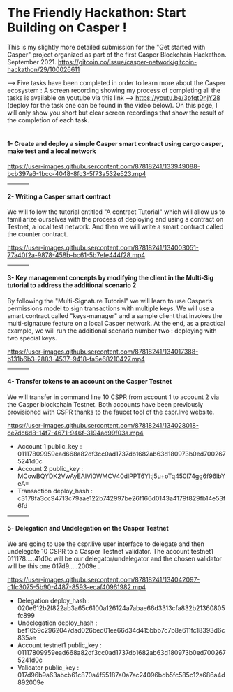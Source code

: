 # The Friendly Hackathon: Start Building on Casper !
This is my slightly more detailed submission for the "Get started with Casper" project organized as part of the first Casper Blockchain Hackathon. September 2021.
https://gitcoin.co/issue/casper-network/gitcoin-hackathon/29/100026611


--> Five tasks have been completed in order to learn more about the Casper ecosystem :
A screen recording showing my process of completing all the tasks is available on youtube via this link --> https://youtu.be/3pfqtDnjY28 (deploy for the task one can be found in the video below). On this page, I will only show you short but clear screen recordings that show the result of the completion of each task.
<br>
<br>
<h4>1- Create and deploy a simple Casper smart contract using cargo casper, make test and a local network</h4>

https://user-images.githubusercontent.com/87818241/133949088-bcb397a6-1bcc-4048-8fc3-5f73a532e523.mp4

<hr width="10%">
<h4>2- Writing a Casper smart contract</h4>

We will follow the tutorial entitled "A contract Tutorial" which will allow us to familiarize ourselves with the process of deploying and using a contract on Testnet, a local test network. And then we will write a smart contract called the counter contract.

https://user-images.githubusercontent.com/87818241/134003051-77a40f2a-9878-458b-bc61-5b7efe444f28.mp4



<hr width="10%">
<h4>3- Key management concepts by modifying the client in the Multi-Sig tutorial to address the additional scenario 2</h4>

By following the "Multi-Signature Tutorial" we will learn to use Casper’s permissions model to sign transactions with multiple keys. We will use a smart contract called "keys-manager" and a sample client that invokes the multi-signature feature on a local Casper network. At the end, as a practical example,  we will run the additional scenario number two : deploying with two special keys.

https://user-images.githubusercontent.com/87818241/134017388-b131b6b3-2883-4537-9418-fa5e68210427.mp4

<hr width="10%">
<h4>4- Transfer tokens to an account on the Casper Testnet</h4>

We will transfer in command line 10 CSPR from account 1 to account 2 via the Casper blockchain Testnet. Both accounts have been previously provisioned with CSPR thanks to the faucet tool of the cspr.live website.  

https://user-images.githubusercontent.com/87818241/134028018-ce7dc6d8-14f7-4671-946f-3194ad99f03a.mp4

- Account 1 public_key : 01117809959ead668a82df3cc0ad1737db1682ab63d180973b0ed7002675241d0c <br>
- Account 2 public_key : MCowBQYDK2VwAyEAIVi0WMCV40dlPPT6Yltj5u+oTq450I74gg6f96lbYeA= <br>
- Transaction deploy_hash : c3178fa3cc94713c79aae122b742997be26f166d0143a4179f829fb14e53f6fd




<hr width="10%">
<h4>5- Delegation and Undelegation on the Casper Testnet</h4>

We are going to use the cspr.live user interface to delegate and then undelegate 10 CSPR to a Casper Testnet validator. The account testnet1 011178.....41d0c will be our delegator/undelegator and the chosen validator will be this one 017d9.....2009e .

https://user-images.githubusercontent.com/87818241/134042097-c1fc3075-5b90-4487-8593-ecaf40961982.mp4

- Delegation deploy_hash : 020e612b2f822ab3a65c6100a126124a7abae66d3313cfa832b21360805fc899 <br>
- Undelegation deploy_hash : bef1659c2962047dad026bed01ee66d34d415bbb7c7b8e611fc18393d6c835ae <br>
- Account testnet1 public_key : 01117809959ead668a82df3cc0ad1737db1682ab63d180973b0ed7002675241d0c <br>
- Validator public_key : 017d96b9a63abcb61c870a4f55187a0a7ac24096bdb5fc585c12a686a4d892009e <br>
